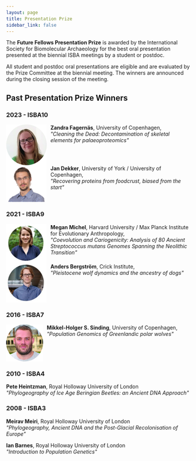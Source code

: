 ```yaml
---
layout: page
title: Presentation Prize
sidebar_link: false
---
```


The <b>Future Fellows Presentation Prize</b> is awarded by the International Society for Biomolecular Archaeology for the best oral presentation presented at the biennial ISBA meetings by a student or postdoc.

All student and postdoc oral presentations are eligible and are evaluated by the Prize Committee at the biennial meeting. The winners are announced during the closing session of the meeting.

## Past Presentation Prize Winners

### 2023 - ISBA10

<img align="left" style="margin-right: 10px;" width="110" src="/assets/images/profile_pictures/FAGERNAS_Zandra.jpg">
<b>Zandra Fagernäs</b>, University of Copenhagen, <br>
<i>"Cleaning the Dead: Decontamination of skeletal elements for palaeoproteomics"</i>
<br clear="left">

<img align="left" style="margin-right: 10px;" width="110" src="/assets/images/profile_pictures/DEKKER_Jan.jpg">
<b>Jan Dekker</b>, University of York / University of Copenhagen, <br>
<i>"Recovering proteins from foodcrust, biased from the start"</i>
<br clear="left">


### 2021 - ISBA9

<img align="left" style="margin-right: 10px;" width="110" src="/assets/images/profile_pictures/MICHEL_Megan.jpg">
<b>Megan Michel</b>, Harvard University / Max Planck Institute for Evolutionary Anthropology, <br>
<i>"Coevolution and Cariogenicity: Analysis of 80 Ancient Streptococcus mutans Genomes Spanning the Neolithic Transition"</i>
<br clear="left">

<img align="left" style="margin-right: 10px;" width="110" src="/assets/images/profile_pictures/BERGSTROM_Anders.jpg">
<b>Anders Bergström</b>, Crick Institute, <br>
<i>"Pleistocene wolf dynamics and the ancestry of dogs"</i>
<br clear="left">

### 2016 - ISBA7

<img align="left" style="margin-right: 10px;" width="100" src="/assets/images/profile_pictures/SINDING_Mikkel.jpg">
<b>Mikkel-Holger S. Sinding</b>, University of Copenhagen, <br>
<i>"Population Genomics of Greenlandic polar wolves"</i>
<br clear="left">

### 2010 - ISBA4

<b>Pete Heintzman</b>, Royal Holloway University of London<br>
<i>"Phylogeography of Ice Age Beringian Beetles: an Ancient DNA Approach"</i>
<br clear="left">

### 2008 - ISBA3

<b>Meirav Meiri</b>, Royal Holloway University of London<br>
<i>"Phylogeography, Ancient DNA and the Post-Glacial Recolonisation of Europe"</i>
<br clear="left">

<b>Ian Barnes</b>, Royal Holloway University of London<br>
<i>"Introduction to Population Genetics"</i>
<br clear="left">
